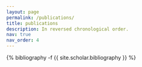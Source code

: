 ```yaml
---
layout: page
permalink: /publications/
title: publications
description: In reversed chronological order.
nav: true
nav_order: 4
---
```

<!-- _pages/publications.md -->
<div class="publications">

{% bibliography -f {{ site.scholar.bibliography }} %}

</div>
